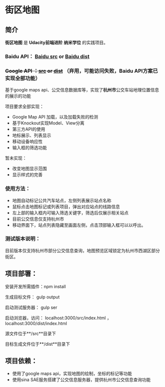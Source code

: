 # 街区地图
## 简介

**街区地图** 是 **Udacity前端进阶** **纳米学位** 的实践项目。

### Baidu API： [Baidu src](https://roughwin.github.io/neighbourhood-maps/src/baidu.html)  or [Baidu dist](https://roughwin.github.io/neighbourhood-maps/dist/baidu.html)
### ~~Google API ：[src](https://roughwin.github.io/neighbourhood-maps/src/index.html)  or [dist](https://roughwin.github.io/neighbourhood-maps/dist/index.html)~~ （弃用，可能访问失败，Baidu API方案已实现全部功能）

基于google maps api、公交信息数据库等，实现了**杭州市**公交车站地理位置信息的展示的功能

项目要求全部实现：

* Google Map API 加载，以及加载失败的检测
* 基于Knockout实现Model、View分离
* 第三方API的使用
* 地标展示、列表显示
* 移动设备响应性
* 输入框的筛选功能

暂未实现：

* 改变地图显示范围
* 显示样式的完善



### 使用方法：
 
* 地图自动标记公共汽车站点，左侧列表展示站点名称
* 鼠标点击地图标记或列表项目，弹出对应站点的线路信息
* 左上部的输入框内可输入筛选关键字，筛选后仅展示相关站点
* 目前公交信息仅支持杭州市
* 移动界面下，站点列表隐藏至画面左侧，点击顶部输入框可以以呼出。

### 测试版本说明：
目前版本仅支持杭州市部分公交信息查询，地图预览区域锁定为杭州市西湖区部分街区。
## 项目部署：

安装开发所需插件：npm install

生成目标文件： gulp output

启动测试服务器： gulp ser

启动浏览器，访问： localhost:3000/src/index.html ，localhost:3000/dist/index.html   

源文件位于**/src**目录下

目标生成文件位于**/dist**目录下

## 项目依赖：

* 使用了google maps api，实现地图的绘制，坐标的标记等功能
* 使用sina SAE服务搭建了公交信息服务器，提供杭州市公交信息查询功能

